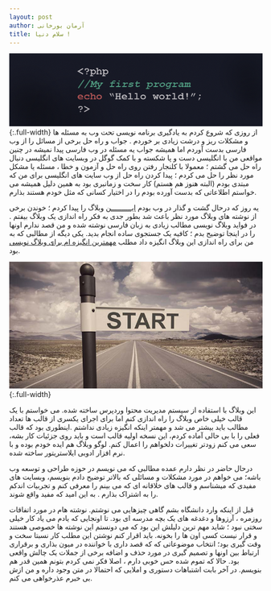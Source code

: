 ```yaml
---
layout: post
author: آرمان بورخانی
title: سلام دنیا !
---
```


![سلام دنیا](/assets/images/hello-world.png){:.full-width}
از روزی که شروع کردم به یادگیری برنامه نویسی تحت وب به  مسئله ها و مشکلات ریز و درشت  زیادی بر خوردم . جواب و راه حل برخی از مسائل را از وب فارسی بدست آوردم اما همیشه جواب یه مسئله در وب فارسی پیدا نمیشه در چنین مواقعی من با انگلیسی دست و پا شکسته و با کمک گوگل در وبسایت های انگلیسی دنبال راه حل می گشتم ؛ معمولا با کلنجار رفتن روی راه حل و آزمون و خطا ، مسئله یا مشکل مورد نظر را حل می کردم ؛ پیدا کردن راه حل از وب سایت های انگلیسی برای من که مبتدی بودم (البته هنوز هم هستم) کار سخت و زمانبری بود به همین دلیل همیشه می خواستم اطلاعاتی که بدست آورده بودم را در اختیار کسانی که مثل خودم هستند بذارم.

یه روز که درحال گشت و گذار در وب بودم [ایــــــــــن](http://www.parhamb.com/notebook/) وبلاگ را پیدا کردم ؛ خوندن برخی از نوشته های وبلاگ مورد نظر باعث شد بطور جدی به فکر راه اندازی یک وبلاگ بیفتم . در فواید وبلاگ نویسی مطالب زیادی به زبان فارسی نوشته شده و من قصد ندارم اونها را در اینجا توضیح بدم ؛ کافیه یک جستجوی ساده انجام بدید. یکی دیگه از مطالبی که به من برای راه اندازی این وبلاگ انگیزه داد مطلب [مهمترین انگیزه ام برای وبلاگ نویسی](http://cylog.ir/%d9%85%d9%87%d9%85%d8%aa%d8%b1%db%8c%d9%86-%d8%a7%d9%86%da%af%db%8c%d8%b2%d9%87%e2%80%8c%d8%a7%d9%85-%d8%a8%d8%b1%d8%a7%db%8c-%d9%88%d8%a8%d9%84%d8%a7%da%af-%d9%86%d9%88%db%8c%d8%b3%db%8c/) بود.

![start](/assets/images/startup-business.jpg){:.full-width}

این وبلاگ با استفاده از سیستم مدیریت محتوا وردپرس ساخته شده. می خواستم با یک قالب خیلی خاص وبلاگ را راه اندازی کنم اما برای اجرای یکسری از قالب ها تعداد مطالب باید بیشتر می شد و مهمتر اینکه انگیزه زیادی نداشتم .اینطوری بود که قالب فعلی را با بی حالی آماده کردم، این نسخه اولیه قالب است و باید روی جزئیات کار بشه، سعی می کنم زودتر تغییرات دلخواهم را اعمال کنم. لوگو وبلاگ هم ایده خودم بوده و با نرم افزار ادوبی ایلاستریتور ساخته شده.


 درحال حاضر در نظر دارم عمده مطالبی که می نویسم در حوزه طراحی و توسعه وب باشه؛ می خواهم در مورد مشکلات و مسائلی که بالاتر توضیح دادم بنویسم،  وبسایت های مفیدی که میشناسم و قالب های خلاقانه ای که می بینم را معرفی کنم و تجربیات اندکم را به اشتراک بذارم . به این امید که مفید واقع شوند.

 قبل از اینکه وارد دانشگاه بشم گاهی چیزهایی می نوشتم. نوشته هام در مورد اتفاقات روزمره ، آرزوها و دغدغه های یک بچه مدرسه ای بود. تا اونجایی که یادم می یاد کار خیلی سختی نبود ؛ شاید مهم ترین دلیلش این بود که می دونستم این نوشته ها خصوصی هستند و قرار نیست کسی اون ها را بخونه. باید اقرار کنم نوشتن این مطلب کار نسبتا سخت و وقت گیری بود؛ انتخاب موضوعاتی که  که قصد داری با خواننده در میون بذاری و برقراری ارتباط بین اونها و تصمیم گیری در مورد حذف و اضافه برخی از جملات یک چالش واقعی بود. حالا که تموم شده حس خوبی دارم ، اصلا فکر نمی کردم بتونم همین قدر هم بنویسم. در آخر بابت اشتباهات دستوری و املایی که احتمالا در متن وجود داره و من ازش بی خبرم عذرخواهی می کنم.